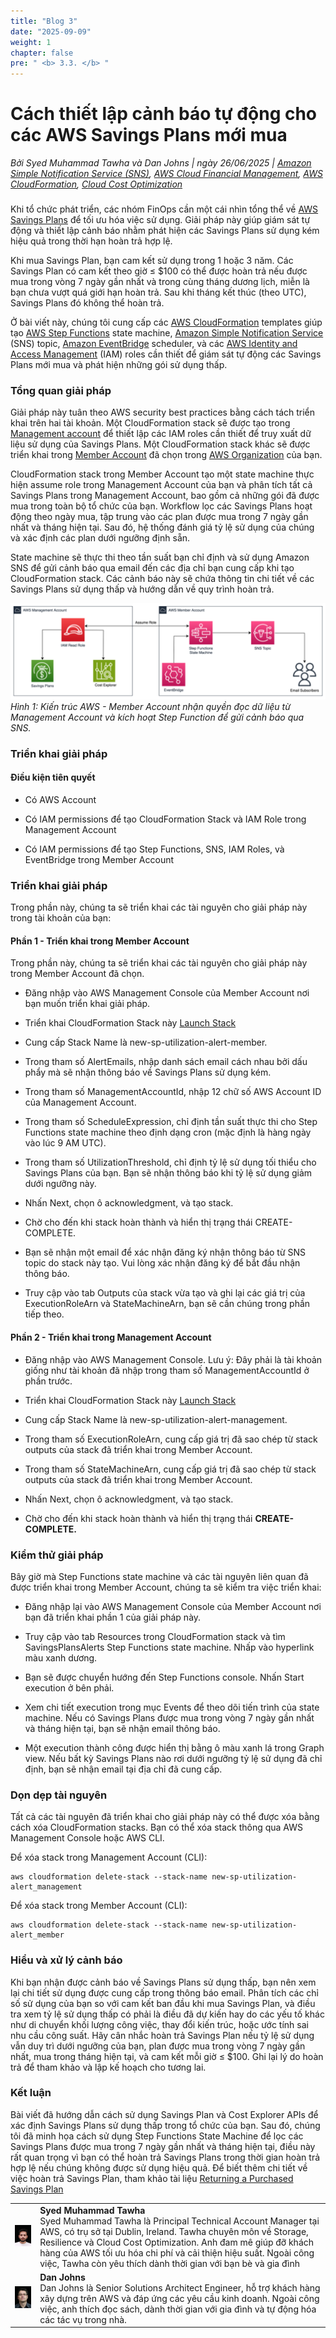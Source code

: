 ```yaml
---
title: "Blog 3"
date: "2025-09-09"
weight: 1
chapter: false
pre: " <b> 3.3. </b> "
---
```


# **Cách thiết lập cảnh báo tự động cho các AWS Savings Plans mới mua**

_Bởi Syed Muhammad Tawha và Dan Johns | ngày 26/06/2025 | [Amazon Simple Notification Service (SNS)](https://aws.amazon.com/vi/blogs/aws-cloud-financial-management/category/messaging/amazon-simple-notification-service-sns/), [AWS Cloud Financial Management](https://aws.amazon.com/vi/blogs/aws-cloud-financial-management/category/aws-cloud-financial-management/), [AWS CloudFormation](https://aws.amazon.com/vi/blogs/aws-cloud-financial-management/category/management-tools/aws-cloudformation/), [Cloud Cost Optimization](https://aws.amazon.com/vi/blogs/aws-cloud-financial-management/category/business-intelligence/cloud-cost-optimization/)_

###

Khi tổ chức phát triển, các nhóm FinOps cần một cái nhìn tổng thể về [AWS Savings Plans](https://aws.amazon.com/savingsplans/) để tối ưu hóa việc sử dụng. Giải pháp này giúp giám sát tự động và thiết lập cảnh báo nhằm phát hiện các Savings Plans sử dụng kém hiệu quả trong thời hạn hoàn trả hợp lệ.

Khi mua Savings Plan, bạn cam kết sử dụng trong 1 hoặc 3 năm. Các Savings Plan có cam kết theo giờ ≤ \$100 có thể được hoàn trả nếu được mua trong vòng 7 ngày gần nhất và trong cùng tháng dương lịch, miễn là bạn chưa vượt quá giới hạn hoàn trả. Sau khi tháng kết thúc (theo UTC), Savings Plans đó không thể hoàn trả.

Ở bài viết này, chúng tôi cung cấp các [AWS CloudFormation](https://aws.amazon.com/vi/cloudformation/) templates giúp tạo [AWS Step Functions](https://aws.amazon.com/step-functions/) state machine, [Amazon Simple Notification Service](https://aws.amazon.com/sns/) (SNS) topic, [Amazon EventBridge](https://aws.amazon.com/vi/eventbridge/) scheduler, và các [AWS Identity and Access Management](https://aws.amazon.com/iam/) (IAM) roles cần thiết để giám sát tự động các Savings Plans mới mua và phát hiện những gói sử dụng thấp.  

### **Tổng quan giải pháp**

Giải pháp này tuân theo AWS security best practices bằng cách tách triển khai trên hai tài khoản. Một CloudFormation stack sẽ được tạo trong [Management account](https://docs.aws.amazon.com/organizations/latest/userguide/orgs_getting-started_concepts.html#management-account) để thiết lập các IAM roles cần thiết để truy xuất dữ liệu sử dụng của Savings Plans. Một CloudFormation stack khác sẽ được triển khai trong [Member Account](https://docs.aws.amazon.com/organizations/latest/userguide/orgs_getting-started_concepts.html#member-account) đã chọn trong [AWS Organization](https://aws.amazon.com/vi/organizations/) của bạn.

CloudFormation stack trong Member Account tạo một state machine thực hiện assume role trong Management Account của bạn và phân tích tất cả Savings Plans trong Management Account, bao gồm cả những gói đã được mua trong toàn bộ tổ chức của bạn. Workflow lọc các Savings Plans hoạt động theo ngày mua, tập trung vào các plan được mua trong 7 ngày gần nhất và tháng hiện tại. Sau đó, hệ thống đánh giá tỷ lệ sử dụng của chúng và xác định các plan dưới ngưỡng định sẵn.

State machine sẽ thực thi theo tần suất bạn chỉ định và sử dụng Amazon SNS để gửi cảnh báo qua email đến các địa chỉ bạn cung cấp khi tạo CloudFormation stack. Các cảnh báo này sẽ chứa thông tin chi tiết về các Savings Plans sử dụng thấp và hướng dẫn về quy trình hoàn trả.

![Hình 1](/images/3-BlogsTranslated/3.3-Blog3/1.png) 
_Hình 1: Kiến trúc AWS - Member Account nhận quyền đọc dữ liệu từ Management Account và kích hoạt Step Function để gửi cảnh báo qua SNS._

### **Triển khai giải pháp**

#### **Điều kiện tiên quyết**

- Có AWS Account  

- Có IAM permissions để tạo CloudFormation Stack và IAM Role trong Management Account  

- Có IAM permissions để tạo Step Functions, SNS, IAM Roles, và EventBridge trong Member Account

### **Triển khai giải pháp**

Trong phần này, chúng ta sẽ triển khai các tài nguyên cho giải pháp này trong tài khoản của bạn:

#### **Phần 1 - Triển khai trong Member Account**

Trong phần này, chúng ta sẽ triển khai các tài nguyên cho giải pháp này trong Member Account đã chọn.

- Đăng nhập vào AWS Management Console của Member Account nơi bạn muốn triển khai giải pháp.  

- Triển khai CloudFormation Stack này [Launch Stack](https://us-west-2.signin.aws.amazon.com/oauth?client_id=arn%3Aaws%3Asignin%3A%3A%3Aconsole%2Fcloudformation&code_challenge=YJomWY7VmTPOJTzQ9JLD33u0lzPXCPrvnWvQYND8jCQ&code_challenge_method=SHA-256&response_type=code&redirect_uri=https%3A%2F%2Fus-west-2.console.aws.amazon.com%2Fcloudformation%2Fhome%3FhashArgs%3D%2523%252Fstacks%252Fcreate%252Freview%253FtemplateURL%253Dhttps%253A%252F%252Faws-well-architected-labs.s3.us-west-2.amazonaws.com%252FCost%252FBlogs%252Fsample-aws-new-savings-plan-utilization-alert%252Fsample-aws-new-savings-plan-utilization-alert_member.yaml%2526stackName%253Dnew-savings-plan-utilization-alert-member%26isauthcode%3Dtrue%26oauthStart%3D1759740140665%26region%3Dus-west-2%26state%3DhashArgsFromTB_us-west-2_b5fd02355eaf6afe)

- Cung cấp Stack Name là new-sp-utilization-alert-member.  

- Trong tham số AlertEmails, nhập danh sách email cách nhau bởi dấu phẩy mà sẽ nhận thông báo về Savings Plans sử dụng kém.  

- Trong tham số ManagementAccountId, nhập 12 chữ số AWS Account ID của Management Account.  

- Trong tham số ScheduleExpression, chỉ định tần suất thực thi cho Step Functions state machine theo định dạng cron (mặc định là hàng ngày vào lúc 9 AM UTC).  

- Trong tham số UtilizationThreshold, chỉ định tỷ lệ sử dụng tối thiểu cho Savings Plans của bạn. Bạn sẽ nhận thông báo khi tỷ lệ sử dụng giảm dưới ngưỡng này.  

- Nhấn Next, chọn ô acknowledgment, và tạo stack.  

- Chờ cho đến khi stack hoàn thành và hiển thị trạng thái CREATE-COMPLETE.  

- Bạn sẽ nhận một email để xác nhận đăng ký nhận thông báo từ SNS topic do stack này tạo. Vui lòng xác nhận đăng ký để bắt đầu nhận thông báo.  

- Truy cập vào tab Outputs của stack vừa tạo và ghi lại các giá trị của ExecutionRoleArn và StateMachineArn, bạn sẽ cần chúng trong phần tiếp theo.

#### **Phần 2 - Triển khai trong Management Account**

- Đăng nhập vào AWS Management Console. Lưu ý: Đây phải là tài khoản giống như tài khoản đã nhập trong tham số ManagementAccountId ở phần trước.  

- Triển khai CloudFormation Stack này  [Launch Stack](https://us-west-2.console.aws.amazon.com/cloudformation/home?region=us-west-2#/stacks/create/review?templateURL=https://aws-well-architected-labs.s3.us-west-2.amazonaws.com/Cost/Blogs/sample-aws-new-savings-plan-utilization-alert/sample-aws-new-savings-plan-utilization-alert_management.yaml&stackName=aws-new-savings-plan-utilization-alert-management)

- Cung cấp Stack Name là new-sp-utilization-alert-management.  

- Trong tham số ExecutionRoleArn, cung cấp giá trị đã sao chép từ stack outputs của stack đã triển khai trong Member Account.  

- Trong tham số StateMachineArn, cung cấp giá trị đã sao chép từ stack outputs của stack đã triển khai trong Member Account.  

- Nhấn Next, chọn ô acknowledgment, và tạo stack.  

- Chờ cho đến khi stack hoàn thành và hiển thị trạng thái **CREATE-COMPLETE.**

### **Kiểm thử giải pháp**

Bây giờ mà Step Functions state machine và các tài nguyên liên quan đã được triển khai trong Member Account, chúng ta sẽ kiểm tra việc triển khai:

- Đăng nhập lại vào AWS Management Console của Member Account nơi bạn đã triển khai phần 1 của giải pháp này.  

- Truy cập vào tab Resources trong CloudFormation stack và tìm SavingsPlansAlerts Step Functions state machine. Nhấp vào hyperlink màu xanh dương.  

- Bạn sẽ được chuyển hướng đến Step Functions console. Nhấn Start execution ở bên phải.  

- Xem chi tiết execution trong mục Events để theo dõi tiến trình của state machine. Nếu có Savings Plans được mua trong vòng 7 ngày gần nhất và tháng hiện tại, bạn sẽ nhận email thông báo.  

- Một execution thành công được hiển thị bằng ô màu xanh lá trong Graph view. Nếu bất kỳ Savings Plans nào rơi dưới ngưỡng tỷ lệ sử dụng đã chỉ định, bạn sẽ nhận email tại địa chỉ đã cung cấp.

### **Dọn dẹp tài nguyên**

Tất cả các tài nguyên đã triển khai cho giải pháp này có thể được xóa bằng cách xóa CloudFormation stacks. Bạn có thể xóa stack thông qua AWS Management Console hoặc AWS CLI.

Để xóa stack trong Management Account (CLI):
```
aws cloudformation delete-stack --stack-name new-sp-utilization-alert_management
```

Để xóa stack trong Member Account (CLI):
```
aws cloudformation delete-stack --stack-name new-sp-utilization-alert_member
```
### **Hiểu và xử lý cảnh báo**

Khi bạn nhận được cảnh báo về Savings Plans sử dụng thấp, bạn nên xem lại chi tiết sử dụng được cung cấp trong thông báo email. Phân tích các chỉ số sử dụng của bạn so với cam kết ban đầu khi mua Savings Plan, và điều tra xem tỷ lệ sử dụng thấp có phải là điều đã dự kiến hay do các yếu tố khác như di chuyển khối lượng công việc, thay đổi kiến trúc, hoặc ước tính sai nhu cầu công suất. Hãy cân nhắc hoàn trả Savings Plan nếu tỷ lệ sử dụng vẫn duy trì dưới ngưỡng của bạn, plan được mua trong vòng 7 ngày gần nhất, mua trong tháng hiện tại, và cam kết mỗi giờ ≤ \$100. Ghi lại lý do hoàn trả để tham khảo và lập kế hoạch cho tương lai.

### **Kết luận**

Bài viết đã hướng dẫn cách sử dụng Savings Plan và Cost Explorer APIs để xác định Savings Plans sử dụng thấp trong tổ chức của bạn. Sau đó, chúng tôi đã minh họa cách sử dụng Step Functions State Machine để lọc các Savings Plans được mua trong 7 ngày gần nhất và tháng hiện tại, điều này rất quan trọng vì bạn có thể hoàn trả Savings Plans trong thời gian hoàn trả hợp lệ nếu chúng không được sử dụng hiệu quả. Để biết thêm chi tiết về việc hoàn trả Savings Plan, tham khảo tài liệu [Returning a Purchased Savings Plan](https://docs.aws.amazon.com/savingsplans/latest/userguide/return-sp.html)

|     |     |
| --- | --- |
| ![Hình 2](/images/3-BlogsTranslated/3.3-Blog3/2.png)   | **Syed Muhammad Tawha** <br> Syed Muhammad Tawha là Principal Technical Account Manager tại AWS, có trụ sở tại Dublin, Ireland. Tawha chuyên môn về Storage, Resilience và Cloud Cost Optimization. Anh đam mê giúp đỡ khách hàng của AWS tối ưu hóa chi phí và cải thiện hiệu suất. Ngoài công việc, Tawha còn yêu thích dành thời gian với bạn bè và gia đình |
|  ![Hình 3](/images/3-BlogsTranslated/3.3-Blog3/3.png)    | **Dan Johns** <br> Dan Johns là Senior Solutions Architect Engineer, hỗ trợ khách hàng xây dựng trên AWS và đáp ứng các yêu cầu kinh doanh. Ngoài công việc, anh thích đọc sách, dành thời gian với gia đình và tự động hóa các tác vụ trong nhà. |
